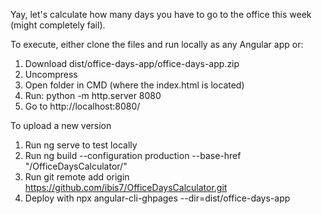 Yay, let's calculate how many days you have to go to the office this week (might completely fail).

To execute, either clone the files and run locally as any Angular app or:

1. Download dist/office-days-app/office-days-app.zip
2. Uncompress
3. Open folder in CMD (where the index.html is located)
4. Run: python -m http.server 8080
5. Go to http://localhost:8080/

To upload a new version

1. Run ng serve to test locally
2. Run ng build --configuration production --base-href "/OfficeDaysCalculator/"
3. Run git remote add origin https://github.com/ibis7/OfficeDaysCalculator.git
4. Deploy with npx angular-cli-ghpages --dir=dist/office-days-app
